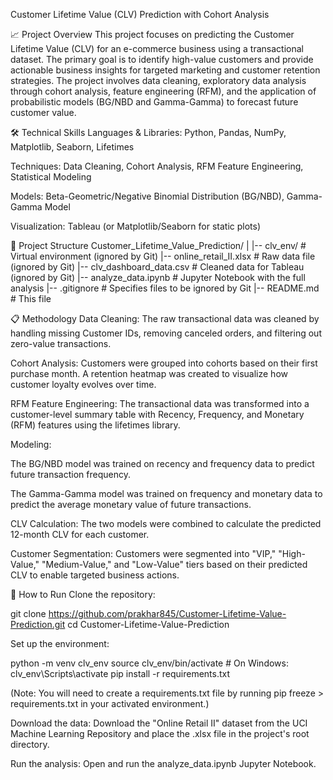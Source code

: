 Customer Lifetime Value (CLV) Prediction with Cohort Analysis

📈 Project Overview
This project focuses on predicting the Customer Lifetime Value (CLV) for an e-commerce business using a transactional dataset. The primary goal is to identify high-value customers and provide actionable business insights for targeted marketing and customer retention strategies. The project involves data cleaning, exploratory data analysis through cohort analysis, feature engineering (RFM), and the application of probabilistic models (BG/NBD and Gamma-Gamma) to forecast future customer value.

🛠️ Technical Skills
Languages & Libraries: Python, Pandas, NumPy, Matplotlib, Seaborn, Lifetimes

Techniques: Data Cleaning, Cohort Analysis, RFM Feature Engineering, Statistical Modeling

Models: Beta-Geometric/Negative Binomial Distribution (BG/NBD), Gamma-Gamma Model

Visualization: Tableau (or Matplotlib/Seaborn for static plots)

📂 Project Structure
Customer_Lifetime_Value_Prediction/
|
|-- clv_env/                  # Virtual environment (ignored by Git)
|-- online_retail_II.xlsx     # Raw data file (ignored by Git)
|-- clv_dashboard_data.csv    # Cleaned data for Tableau (ignored by Git)
|-- analyze_data.ipynb        # Jupyter Notebook with the full analysis
|-- .gitignore                # Specifies files to be ignored by Git
|-- README.md                 # This file

📋 Methodology
Data Cleaning: The raw transactional data was cleaned by handling missing Customer IDs, removing canceled orders, and filtering out zero-value transactions.

Cohort Analysis: Customers were grouped into cohorts based on their first purchase month. A retention heatmap was created to visualize how customer loyalty evolves over time.

RFM Feature Engineering: The transactional data was transformed into a customer-level summary table with Recency, Frequency, and Monetary (RFM) features using the lifetimes library.

Modeling:

The BG/NBD model was trained on recency and frequency data to predict future transaction frequency.

The Gamma-Gamma model was trained on frequency and monetary data to predict the average monetary value of future transactions.

CLV Calculation: The two models were combined to calculate the predicted 12-month CLV for each customer.

Customer Segmentation: Customers were segmented into "VIP," "High-Value," "Medium-Value," and "Low-Value" tiers based on their predicted CLV to enable targeted business actions.

🚀 How to Run
Clone the repository:

git clone https://github.com/prakhar845/Customer-Lifetime-Value-Prediction.git
cd Customer-Lifetime-Value-Prediction

Set up the environment:

python -m venv clv_env
source clv_env/bin/activate  # On Windows: clv_env\Scripts\activate
pip install -r requirements.txt

(Note: You will need to create a requirements.txt file by running pip freeze > requirements.txt in your activated environment.)

Download the data: Download the "Online Retail II" dataset from the UCI Machine Learning Repository and place the .xlsx file in the project's root directory.

Run the analysis: Open and run the analyze_data.ipynb Jupyter Notebook.